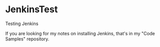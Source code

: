 JenkinsTest
===========

Testing Jenkins

If you are looking for my notes on installing Jenkins, that's in my "Code Samples" repository.
